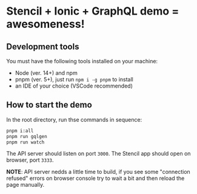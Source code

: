 # Stencil + Ionic + GraphQL demo = awesomeness!

## Development tools

You must have the following tools installed on your machine:

- Node (ver. 14+) and npm
- pnpm (ver. 5+), just run `npm i -g pnpm` to install
- an IDE of your choice (VSCode recommended)

## How to start the demo

In the root directory, run thse commands in sequence:

```bash
pnpm i:all
pnpm run gqlgen
pnpm run watch
```

The API server should listen on port `3000`.
The Stencil app should open on browser, port `3333`.

**NOTE**: API server nedds a little time to build, if you see some "connection refused" errors
on browser console try to wait a bit and then reload the page manually.
